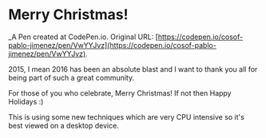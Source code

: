 # Merry Christmas!
 _A Pen created at CodePen.io. Original URL: [https://codepen.io/cosof-pablo-jimenez/pen/VwYYJvz](https://codepen.io/cosof-pablo-jimenez/pen/VwYYJvz).

 2015, I mean 2016 has been an absolute blast and I want to thank you all for being part of such a great community. 

For those of you who celebrate, Merry Christmas! If not then Happy Holidays :)

This is using some new techniques which are very CPU intensive so it's best viewed on a desktop device. 